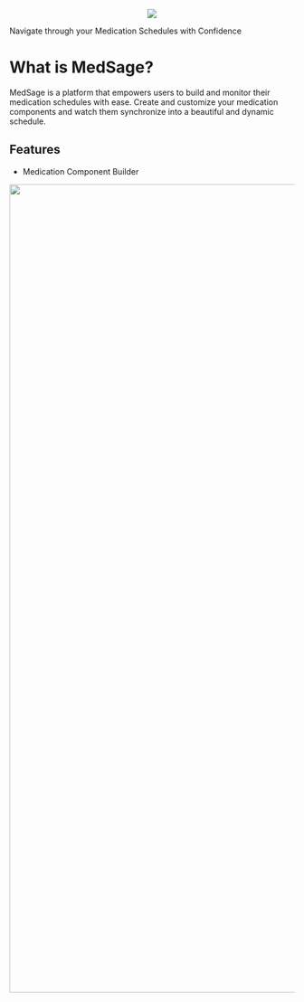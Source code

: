 <p align="center">
  <img src="https://github.com/MustafaLo/MedSage/assets/57977880/421e8243-c025-4f63-8565-9286c4d67db0"/>
</p>

Navigate through your Medication Schedules with Confidence


# What is MedSage?

MedSage is a platform that empowers users to build and monitor their medication schedules with ease. Create and customize your medication components and watch them synchronize into a beautiful and dynamic schedule.

## Features

- Medication Component Builder
<p align="center">
  <img width="1430" alt="Screen Shot 2023-08-06 at 7 54 04 PM" src="https://github.com/MustafaLo/MedSage/assets/57977880/d9cf3230-b225-4b82-958d-188b07101abf">
</p>

